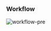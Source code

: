 ### Workflow

![workflow-pre](https://github.com/roissyahf/RISTEK-DATATHON-2023/assets/94748266/adc95717-c0bc-4fcc-9842-375dcafddea9)